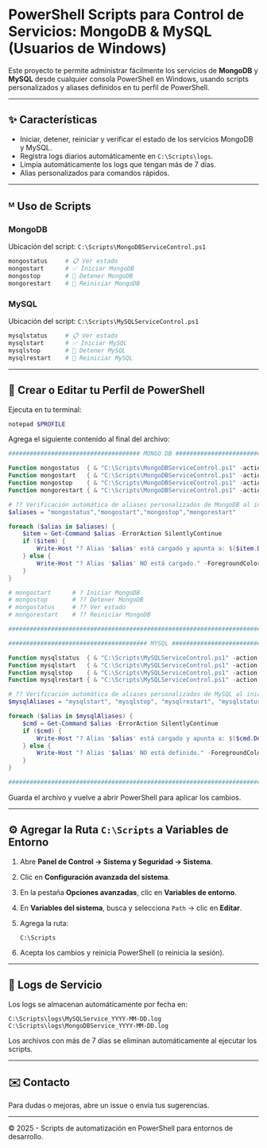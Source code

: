 # PowerShell Scripts para Control de Servicios: MongoDB & MySQL (Usuarios de Windows)

Este proyecto te permite administrar fácilmente los servicios de **MongoDB** y **MySQL** desde cualquier consola PowerShell en Windows, usando scripts personalizados y aliases definidos en tu perfil de PowerShell.

---

## ✨ Características

- Iniciar, detener, reiniciar y verificar el estado de los servicios MongoDB y MySQL.
- Registra logs diarios automáticamente en `C:\Scripts\logs`.
- Limpia automáticamente los logs que tengan más de 7 días.
- Alias personalizados para comandos rápidos.

---

## ᴹ Uso de Scripts

### MongoDB

Ubicación del script: `C:\Scripts\MongoDBServiceControl.ps1`

```powershell
mongostatus     # 📋 Ver estado
mongostart      # ✅ Iniciar MongoDB
mongostop       # 🚫 Detener MongoDB
mongorestart    # 🔄 Reiniciar MongoDB
```

### MySQL

Ubicación del script: `C:\Scripts\MySQLServiceControl.ps1`

```powershell
mysqlstatus     # 📋 Ver estado
mysqlstart      # ✅ Iniciar MySQL
mysqlstop       # 🚫 Detener MySQL
mysqlrestart    # 🔄 Reiniciar MySQL
```

---

## 📁 Crear o Editar tu Perfil de PowerShell

Ejecuta en tu terminal:

```powershell
notepad $PROFILE
```

Agrega el siguiente contenido al final del archivo:

```powershell
##################################### MONGO DB #####################################

Function mongostatus  { & "C:\Scripts\MongoDBServiceControl.ps1" -action status }
Function mongostart   { & "C:\Scripts\MongoDBServiceControl.ps1" -action start }
Function mongostop    { & "C:\Scripts\MongoDBServiceControl.ps1" -action stop }
Function mongorestart { & "C:\Scripts\MongoDBServiceControl.ps1" -action restart }

# ?? Verificación automática de aliases personalizados de MongoDB al iniciar PowerShell
$aliases = "mongostatus","mongostart","mongostop","mongorestart"

foreach ($alias in $aliases) {
    $item = Get-Command $alias -ErrorAction SilentlyContinue
    if ($item) {
        Write-Host "? Alias '$alias' está cargado y apunta a: $($item.Definition)" -ForegroundColor Green
    } else {
        Write-Host "? Alias '$alias' NO está cargado." -ForegroundColor Red
    }
}

# mongostart      # ? Iniciar MongoDB
# mongostop       # ?? Detener MongoDB
# mongostatus     # ?? Ver estado
# mongorestart    # ?? Reiniciar MongoDB

####################################################################################

####################################### MYSQL ######################################

Function mysqlstatus  { & "C:\Scripts\MySQLServiceControl.ps1" -action status }
Function mysqlstart   { & "C:\Scripts\MySQLServiceControl.ps1" -action start }
Function mysqlstop    { & "C:\Scripts\MySQLServiceControl.ps1" -action stop }
Function mysqlrestart { & "C:\Scripts\MySQLServiceControl.ps1" -action restart }

# ?? Verificación automática de aliases personalizados de MySQL al iniciar PowerShell
$mysqlAliases = "mysqlstart", "mysqlstop", "mysqlrestart", "mysqlstatus"

foreach ($alias in $mysqlAliases) {
    $cmd = Get-Command $alias -ErrorAction SilentlyContinue
    if ($cmd) {
        Write-Host "? Alias '$alias' está cargado y apunta a: $($cmd.Definition)" -ForegroundColor Green
    } else {
        Write-Host "? Alias '$alias' NO está definido." -ForegroundColor Red
    }
}

####################################################################################
```

Guarda el archivo y vuelve a abrir PowerShell para aplicar los cambios.

---

## ⚙️ Agregar la Ruta `C:\Scripts` a Variables de Entorno

1. Abre **Panel de Control → Sistema y Seguridad → Sistema**.
2. Clic en **Configuración avanzada del sistema**.
3. En la pestaña **Opciones avanzadas**, clic en **Variables de entorno**.
4. En **Variables del sistema**, busca y selecciona `Path` → clic en **Editar**.
5. Agrega la ruta:

   ```
   C:\Scripts
   ```
6. Acepta los cambios y reinicia PowerShell (o reinicia la sesión).

---

## 📆 Logs de Servicio

Los logs se almacenan automáticamente por fecha en:

```
C:\Scripts\logs\MySQLService_YYYY-MM-DD.log
C:\Scripts\logs\MongoDBService_YYYY-MM-DD.log
```

Los archivos con más de 7 días se eliminan automáticamente al ejecutar los scripts.

---

## ✉️ Contacto

Para dudas o mejoras, abre un issue o envía tus sugerencias.

---

© 2025 - Scripts de automatización en PowerShell para entornos de desarrollo.
